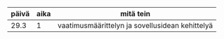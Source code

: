 | päivä | aika | mitä tein |
| ----------- | ----------- | ----------- |
| 29.3 | 1 | vaatimusmäärittelyn ja sovellusidean kehittelyä |
